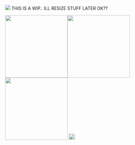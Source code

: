 ![](https://komarev.com/ghpvc/?username=burntushanka)
THIS IS A WIP.. ILL RESIZE STUFF LATER OK??

<img src="https://i.postimg.cc/s2P8RJ89/IMG-8031.png" width="200"><img src="https://i.postimg.cc/s2P8RJ89/IMG-8031.png" width="200"><img src="https://i.postimg.cc/s2P8RJ89/IMG-8031.png" width="200">
<img src="https://i.postimg.cc/7ZJ17Yns/IMG-7996.webp" width="20">
